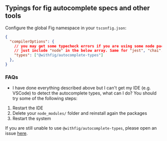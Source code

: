 ## Typings for fig autocomplete specs and other tools

Configure the global Fig namespace in your `tsconfig.json`:

```json
{
  "compilerOptions": {
    // you may get some typecheck errors if you are using some node packages like "fs"
    // just include "node" in the below array. Same for "jest", "chai"...and so on.
    "types": ["@withfig/autocomplete-types"]
  },
}
```

### FAQs

- I have done everything described above but I can't get my IDE (e.g. VSCode) to detect the autocomplete types, what can I do?
You should try some of the following steps:
1) Restart the IDE
2) Delete your `node_modules/` folder and reinstall again the packages
3) Restart the system

If you are still unable to use `@withfig/autocomplete-types`, please open an issue [here](https://github.com/withfig/autocomplete-tools/issues).